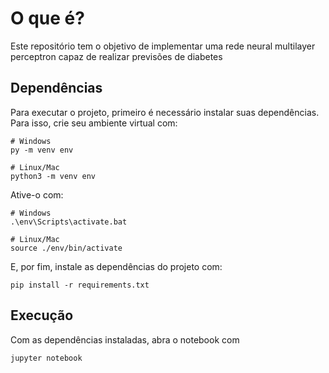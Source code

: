 # O que é?
Este repositório tem o objetivo de implementar uma rede neural multilayer perceptron capaz de realizar previsões de diabetes


## Dependências
Para executar o projeto, primeiro é necessário instalar suas dependências. Para isso, crie seu ambiente virtual com:

```
# Windows
py -m venv env
```

```
# Linux/Mac
python3 -m venv env
```

Ative-o com:
```
# Windows
.\env\Scripts\activate.bat
```

```
# Linux/Mac
source ./env/bin/activate
``` 

E, por fim, instale as dependências do projeto com:
```
pip install -r requirements.txt
```

## Execução
Com as dependências instaladas, abra o notebook com
```
jupyter notebook
```

